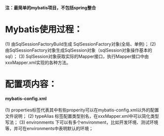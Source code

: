 **注：最简单的mybatis项目，不包括spring整合**

# Mybatis使用过程：
(1) 由SqlSessionFactoryBuild生成 SqlSessionFactory对象(全局、单例)；
(2) 由SqlSessionFactory对象生成SqlSession对象（sqlSession对象操作基本的sql）；
(3) SqlSession对象获取实际的Mapper接口，执行Mapper接口中由xxxMapper.xml实现的各种方法。

# 配置项内容：
#### mybatis-config.xml
(1) properties标签代表其中有些properity可以在mybatis-config.xml以外的配置文件说明；
(2) typeAlias 标签配置类型别名，在xxxMapper.xml中可以简化类型写法；
(3) environments 下可以有多个environment，比如开发环境、测试环境等，并可在environments中表明默认的环境；
